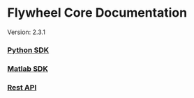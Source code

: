 # Flywheel Core Documentation
Version: 2.3.1

### [Python SDK](python/)

### [Matlab SDK](matlab/)

### [Rest API](swagger/index.html)

